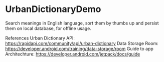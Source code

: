 # UrbanDictionaryDemo
Search meanings in English language, sort them by thumbs up and persist them on local database, for offline usage.

References
Urban Dictionary API: https://rapidapi.com/community/api/urban-dictionary
Data Storage Room: https://developer.android.com/training/data-storage/room
Guide to app Architechture: https://developer.android.com/jetpack/docs/guide
